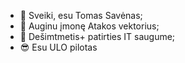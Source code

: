 - 👋 Sveiki, esu Tomas Savėnas;
- 🌱 Auginu įmonę Atakos vektorius;
- 💼 Dešimtmetis+ patirties IT saugume;
- 😎 Esu ULO pilotas
